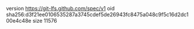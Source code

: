 version https://git-lfs.github.com/spec/v1
oid sha256:d3f21ee0106535287a3745cdef5de26943fc8475a048c9f5c16d2dc100e4c48e
size 11576
